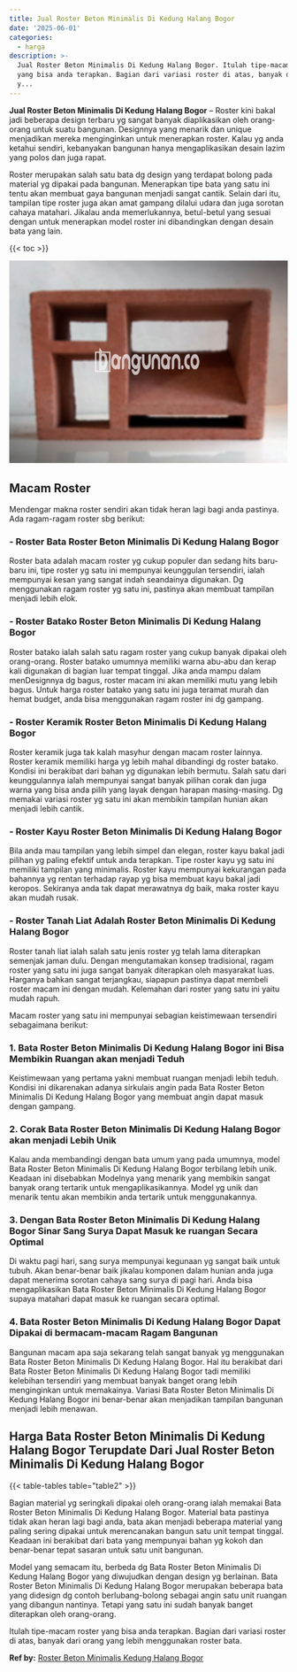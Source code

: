 ```yaml
---
title: Jual Roster Beton Minimalis Di Kedung Halang Bogor
date: '2025-06-01'
categories:
  - harga
description: >-
  Jual Roster Beton Minimalis Di Kedung Halang Bogor. Itulah tipe-macam roster
  yang bisa anda terapkan. Bagian dari variasi roster di atas, banyak dari orang
  y...
---
```


**Jual Roster Beton Minimalis Di Kedung Halang Bogor** – Roster kini bakal jadi beberapa design terbaru yg sangat banyak diaplikasikan oleh orang-orang untuk suatu bangunan. Designnya yang menarik dan unique menjadikan mereka menginginkan untuk menerapkan roster. Kalau yg anda ketahui sendiri, kebanyakan bangunan hanya mengaplikasikan desain lazim yang polos dan juga rapat.

Roster merupakan salah satu bata dg design yang terdapat bolong pada material yg dipakai pada bangunan. Menerapkan tipe bata yang satu ini tentu akan membuat gaya bangunan menjadi sangat cantik. Selain dari itu, tampilan tipe roster juga akan amat gampang dilalui udara dan juga sorotan cahaya matahari. Jikalau anda memerlukannya, betul-betul yang sesuai dengan untuk menerapkan model roster ini dibandingkan dengan desain bata yang lain.

{{< toc >}}

![Jual Roster Beton Minimalis Di Kedung Halang Bogor](/images/bata-roster-minimalis-36.png)

## Macam Roster

Mendengar makna roster sendiri akan tidak heran lagi bagi anda pastinya. Ada ragam-ragam roster sbg berikut:

### \- Roster Bata Roster Beton Minimalis Di Kedung Halang Bogor

Roster bata adalah macam roster yg cukup populer dan sedang hits baru-baru ini, tipe roster yg satu ini mempunyai keunggulan tersendiri, ialah mempunyai kesan yang sangat indah seandainya digunakan. Dg menggunakan ragam roster yg satu ini, pastinya akan membuat tampilan menjadi lebih elok.

### \- Roster Batako Roster Beton Minimalis Di Kedung Halang Bogor

Roster batako ialah salah satu ragam roster yang cukup banyak dipakai oleh orang-orang. Roster batako umumnya memiliki warna abu-abu dan kerap kali digunakan di bagian luar tempat tinggal. Jika anda mampu dalam menDesignnya dg bagus, roster macam ini akan memiliki mutu yang lebih bagus. Untuk harga roster batako yang satu ini juga teramat murah dan hemat budget, anda bisa menggunakan ragam roster ini dg gampang.

### \- Roster Keramik Roster Beton Minimalis Di Kedung Halang Bogor

Roster keramik juga tak kalah masyhur dengan macam roster lainnya. Roster keramik memiliki harga yg lebih mahal dibandingi dg roster batako. Kondisi ini berakibat dari bahan yg digunakan lebih bermutu. Salah satu dari keunggulannya ialah mempunyai sangat banyak pilihan corak dan juga warna yang bisa anda pilih yang layak dengan harapan masing-masing. Dg memakai variasi roster yg satu ini akan membikin tampilan hunian akan menjadi lebih cantik.

### \- Roster Kayu Roster Beton Minimalis Di Kedung Halang Bogor

Bila anda mau tampilan yang lebih simpel dan elegan, roster kayu bakal jadi pilihan yg paling efektif untuk anda terapkan. Tipe roster kayu yg satu ini memiliki tampilan yang minimalis. Roster kayu mempunyai kekurangan pada bahannya yg rentan terhadap rayap yg bisa membuat kayu bakal jadi keropos. Sekiranya anda tak dapat merawatnya dg baik, maka roster kayu akan mudah rusak.

### \- Roster Tanah Liat Adalah Roster Beton Minimalis Di Kedung Halang Bogor

Roster tanah liat ialah salah satu jenis roster yg telah lama diterapkan semenjak jaman dulu. Dengan mengutamakan konsep tradisional, ragam roster yang satu ini juga sangat banyak diterapkan oleh masyarakat luas. Harganya bahkan sangat terjangkau, siapapun pastinya dapat membeli roster macam ini dengan mudah. Kelemahan dari roster yang satu ini yaitu mudah rapuh.

Macam roster yang satu ini mempunyai sebagian keistimewaan tersendiri sebagaimana berikut:

### 1\. Bata Roster Beton Minimalis Di Kedung Halang Bogor ini Bisa Membikin Ruangan akan menjadi Teduh

Keistimewaan yang pertama yakni membuat ruangan menjadi lebih teduh. Kondisi ini dikarenakan adanya sirkulais angin pada Bata Roster Beton Minimalis Di Kedung Halang Bogor yang membuat angin dapat masuk dengan gampang.

### 2\. Corak Bata Roster Beton Minimalis Di Kedung Halang Bogor akan menjadi Lebih Unik

Kalau anda membandingi dengan bata umum yang pada umumnya, model Bata Roster Beton Minimalis Di Kedung Halang Bogor terbilang lebih unik. Keadaan ini disebabkan Modelnya yang menarik yang membikin sangat banyak orang tertarik untuk mengaplikasikannya. Model yg unik dan menarik tentu akan membikin anda tertarik untuk menggunakannya.

### 3\. Dengan Bata Roster Beton Minimalis Di Kedung Halang Bogor Sinar Sang Surya Dapat Masuk ke ruangan Secara Optimal

Di waktu pagi hari, sang surya mempunyai kegunaan yg sangat baik untuk tubuh. Akan benar-benar baik jikalau komponen dalam hunian anda juga dapat menerima sorotan cahaya sang surya di pagi hari. Anda bisa mengaplikasikan Bata Roster Beton Minimalis Di Kedung Halang Bogor supaya matahari dapat masuk ke ruangan secara optimal.

### 4\. Bata Roster Beton Minimalis Di Kedung Halang Bogor Dapat Dipakai di bermacam-macam Ragam Bangunan

Bangunan macam apa saja sekarang telah sangat banyak yg menggunakan Bata Roster Beton Minimalis Di Kedung Halang Bogor. Hal itu berakibat dari Bata Roster Beton Minimalis Di Kedung Halang Bogor tadi memiliki kelebihan tersendiri yang membuat banyak banget orang lebih menginginkan untuk memakainya. Variasi Bata Roster Beton Minimalis Di Kedung Halang Bogor ini benar-benar akan menjadikan tampilan bangunan menjadi lebih menawan.

## Harga Bata Roster Beton Minimalis Di Kedung Halang Bogor Terupdate Dari Jual Roster Beton Minimalis Di Kedung Halang Bogor

{{< table-tables table="table2" >}}

Bagian material yg seringkali dipakai oleh orang-orang ialah memakai Bata Roster Beton Minimalis Di Kedung Halang Bogor. Material bata pastinya tidak akan heran lagi bagi anda, bata akan menjadi beberapa material yang paling sering dipakai untuk merencanakan bangun satu unit tempat tinggal. Keadaan ini berakibat dari bata yang mempunyai bahan yg kokoh dan benar-benar tepat sasaran untuk satu unit bangunan.

Model yang semacam itu, berbeda dg Bata Roster Beton Minimalis Di Kedung Halang Bogor yang diwujudkan dengan design yg berlainan. Bata Roster Beton Minimalis Di Kedung Halang Bogor merupakan beberapa bata yang didesign dg contoh berlubang-bolong sebagai angin satu unit ruangan yang dibangun nantinya. Tetapi yang satu ini sudah banyak banget diterapkan oleh orang-orang.

Itulah tipe-macam roster yang bisa anda terapkan. Bagian dari variasi roster di atas, banyak dari orang yang lebih menggunakan roster bata.

**Ref by:** [Roster Beton Minimalis Kedung Halang Bogor](https://id.wikipedia.org/wiki/Roster)
